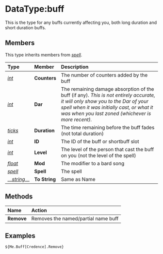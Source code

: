 # DataType:buff

This is the type for any buffs currently affecting you, both long duration and short duration buffs.

## Members

This type inherits members from [_spell_](datatype-spell.md).

| **Type** | **Member** | **Description** |
| :--- | :--- | :--- |
| [_int_](datatype-int.md) | **Counters** | The number of counters added by the buff |
| [_int_](datatype-int.md) | **Dar** | The remaining damage absorption of the buff \(if any\). _This is not entirely accurate, it will only show you to the Dar of your spell when it was initially cast, or what it was when you last zoned \(whichever is more recent\)._ |
| [_ticks_](datatype-ticks.md) | **Duration** | The time remaining before the buff fades \(not total duration\) |
| [_int_](datatype-int.md) | **ID** | The ID of the buff or shortbuff slot |
| [_int_](datatype-int.md) | **Level** | The level of the person that cast the buff on you \(not the level of the spell\) |
| [_float_](datatype-float.md) | **Mod** | The modifier to a bard song |
| [_spell_](datatype-spell.md) | **Spell** | The spell |
| \_\_[_string_](datatype-string.md)\_\_ | **To String** | Same as Name |

## Methods

| Name | Action |
| :--- | :--- |
| **Remove** | Removes the named/partial name buff |

## Examples

`${Me.Buff[Credence].Remove}`

